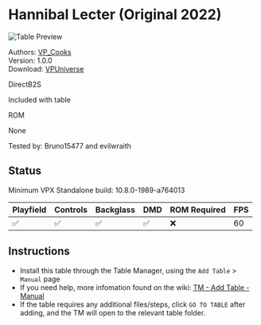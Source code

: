 # Hannibal Lecter (Original 2022)

![Table Preview](../../images/vpx-hanniballec.png)

Authors: [VP_Cooks](https://vpuniverse.com/profile/33960-vp_cooks/)  
Version: 1.0.0  
Download: [VPUniverse](https://vpuniverse.com/files/file/11941-hannibal-lecter-vp_cooks/)

DirectB2S

Included with table

ROM

None

Tested by: Bruno15477 and evilwraith

## Status 

Minimum VPX Standalone build: 10.8.0-1989-a764013

| Playfield | Controls | Backglass | DMD | ROM Required | FPS | 
|-----------|----------|-----------|-----|--------------|-----|
| :white_check_mark: | :white_check_mark: | :white_check_mark: | :white_check_mark: | :x: | 60 |

## Instructions

- Install this table through the Table Manager, using the `Add Table` > `Manual` page
- If you need help, more infomation found on the wiki: [TM - Add Table - Manual](https://github.com/LegendsUnchained/vpx-standalone-alp4k/wiki/%5B04%5D-%F0%9F%A7%A1-TM-%E2%80%90-Other-Features#add-table---manual)
- If the table requires any additional files/steps, click `GO TO TABLE` after adding, and the TM will open to the relevant table folder.

